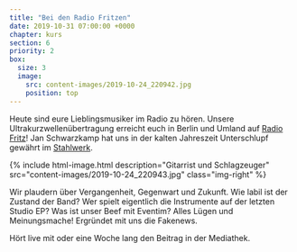```yaml
---
title: "Bei den Radio Fritzen"
date: 2019-10-31 07:00:00 +0000
chapter: kurs
section: 6
priority: 2
box:
  size: 3
  image:
    src: content-images/2019-10-24_220942.jpg
    position: top
---
```

Heute sind eure Lieblingsmusiker im Radio zu hören.
Unsere Ultrakurzwellenübertragung erreicht euch in Berlin und Umland auf [Radio Fritz](https://www.fritz.de/)!
Jan Schwarzkamp hat uns in der kalten Jahreszeit Unterschlupf gewährt im [Stahlwerk](https://www.fritz.de/programm/sendungen/sendungen/70/1812/181206_beste_musik_am_donnerstag_32775.html).

{% include html-image.html
  description="Gitarrist und Schlagzeuger"
  src="content-images/2019-10-24_220943.jpg"
  class="img-right" %}

Wir plaudern über Vergangenheit, Gegenwart und Zukunft.
Wie labil ist der Zustand der Band?
Wer spielt eigentlich die Instrumente auf der letzten Studio EP?
Was ist unser Beef mit Eventim?
Alles Lügen und Meinungsmache!
Ergründet mit uns die Fakenews.

Hört live mit oder eine Woche lang den Beitrag in der Mediathek.
